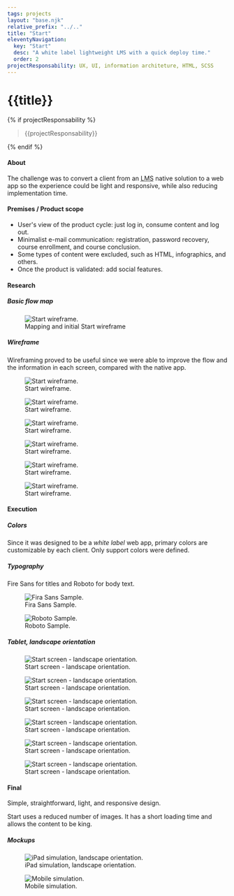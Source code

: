 ```yaml
---
tags: projects
layout: "base.njk"
relative_prefix: "../.."
title: "Start"
eleventyNavigation:
  key: "Start"
  desc: "A white label lightweight LMS with a quick deploy time."
  order: 2
projectResponsability: UX, UI, information architeture, HTML, SCSS
---
```


<!-- <section class="project__nav internal-nav j-internal-nav">
    <div class="internal-nav__body">
        <h1 class="internal-nav__title">
            <a class="j-internal-nav__link" href="#project">Start</a>
        </h1>
        <nav class="internal-nav__nav">
            <ul class="j-internal-nav__list internal-nav__list">
                <li>
                    <a class="internal-nav__link internal-nav__link--active j-internal-nav__link"
                        href="#intro">about</a>
                </li>
                <li>
                    <a class="internal-nav__link j-internal-nav__link" href="#premises">premises</a>
                </li>
                <li>
                    <a class="internal-nav__link j-internal-nav__link" href="#research">research</a>
                </li>
                <li>
                    <a class="internal-nav__link j-internal-nav__link" href="#execution">execution</a>
                </li>
                <li>
                    <a class="internal-nav__link j-internal-nav__link" href="#final">final</a>
                </li>
            </ul>
        </nav>
    </div>
</section> -->

<h1 class="page__title">{{title}}</h1>
{% if projectResponsability %}
<blockquote class="project__responsible">
    {{projectResponsability}}
</blockquote>
{% endif %}

<section class="project j-project" id="project">
<section id="intro">
    <h4 class="project__step">About</h4>
    <p>The challenge was to convert a client from an <abbr title="Learning Management System">LMS</abbr>
        native solution to a web app so the experience could be light and responsive, while also
        reducing implementation time.</p>
</section>
<section id="premises">
    <h4 class="project__step">Premises / Product scope</h4>
    <ul class="project__list">
        <li>User's view of the product cycle: just log in, consume content and log out.</li>
        <li>Minimalist e-mail communication: registration, password recovery, course enrollment, and
            course conclusion.</li>
        <li>Some types of content were excluded, such as HTML, infographics, and others.</li>
        <li>Once the product is validated: add social features.</li>
    </ul>
</section>
<section id="research">
    <h4 class="project__step">Research</h4>
    <h5 class="project__substep">Basic flow map</h5>
    <figure class="project__thumb">
        <img src="{{relative_prefix}}/images/start__inicio.png" alt="Start wireframe." />
        <figcaption>Mapping and initial Start wireframe</figcaption>
    </figure>
    <h5 class="project__substep">Wireframe</h5>
    <p>Wireframing proved to be useful since we were able to improve the flow and the information in each screen, compared with the native app.</p>
    <div class="grid grid--3">
        <!-- <figure class="project__thumb project__thumb--nocaption">
            <img src="{{relative_prefix}}/images/start__wireframe--01.png" alt="Start wireframe." />
            <figcaption>Start wireframe.</figcaption>
        </figure> -->
        <figure class="project__thumb project__thumb--nocaption">
            <img src="{{relative_prefix}}/images/start__wireframe--02.png" alt="Start wireframe." />
            <figcaption>Start wireframe.</figcaption>
        </figure>
        <!-- <figure class="project__thumb project__thumb--nocaption">
            <img src="{{relative_prefix}}/images/start__wireframe--03.png" alt="Start wireframe." />
            <figcaption>Start wireframe.</figcaption>
        </figure> -->
        <figure class="project__thumb project__thumb--nocaption">
            <img src="{{relative_prefix}}/images/start__wireframe--04.png" alt="Start wireframe." />
            <figcaption>Start wireframe.</figcaption>
        </figure>
        <figure class="project__thumb project__thumb--nocaption">
            <img src="{{relative_prefix}}/images/start__wireframe--05.png" alt="Start wireframe." />
            <figcaption>Start wireframe.</figcaption>
        </figure>
        <figure class="project__thumb project__thumb--nocaption">
            <img src="{{relative_prefix}}/images/start__wireframe--06.png" alt="Start wireframe." />
            <figcaption>Start wireframe.</figcaption>
        </figure>
        <figure class="project__thumb project__thumb--nocaption">
            <img src="{{relative_prefix}}/images/start__wireframe--07.png" alt="Start wireframe." />
            <figcaption>Start wireframe.</figcaption>
        </figure>
        <!-- <figure class="project__thumb project__thumb--nocaption">
            <img src="{{relative_prefix}}/images/start__wireframe--08.png" alt="Start wireframe." />
            <figcaption>Start wireframe.</figcaption>
        </figure> -->
        <figure class="project__thumb project__thumb--nocaption">
            <img src="{{relative_prefix}}/images/start__wireframe--09.png" alt="Start wireframe." />
            <figcaption>Start wireframe.</figcaption>
        </figure>
        <!-- <figure class="project__thumb project__thumb--nocaption">
            <img src="{{relative_prefix}}/images/start__wireframe--10.png" alt="Start wireframe." />
            <figcaption>Start wireframe.</figcaption>
        </figure> -->
    </div>
</section>
<section id="execution">
    <h4 class="project__step">Execution</h4>
    <h5 class="project__substep">Colors</h5>
    <p>Since it was designed to be a <em>white label</em> web app, primary colors are customizable by
        each client. Only support colors were defined.</p>
    <div class="color-palette">
        <div class="start-color--black"></div>
        <div class="start-color--gray--dark"></div>
        <div class="start-color--gray"></div>
        <div class="start-color--gray--light"></div>
        <div class="start-color--white"></div>
        <div class="start-color--info"></div>
        <div class="start-color--error"></div>
        <div class="start-color--success"></div>
        <div class="start-color--warning"></div>
    </div>
    <h5 class="project__substep">Typography</h5>
    <p>Fire Sans for titles and Roboto for body text.</p>
    <div class="grid grid--2">
        <figure class="project__thumb project__thumb--type">
            <img src="{{relative_prefix}}/images/start__fonts--fira-sans.png" alt="Fira Sans Sample." />
            <figcaption>Fira Sans Sample.</figcaption>
        </figure>
        <figure class="project__thumb project__thumb--type">
            <img src="{{relative_prefix}}/images/start__fonts--roboto.png" alt="Roboto Sample." />
            <figcaption>Roboto Sample.</figcaption>
        </figure>
    </div>
    <h5 class="project__substep">Tablet, landscape orientation</h5>
    <div class="grid grid--2">
        <!-- <figure class="project__thumb">
            <img src="{{relative_prefix}}/images/start__printscreen--landscape--01.png"
                alt="Start screen - landscape orientation." />
            <figcaption>Start screen - landscape orientation.</figcaption>
        </figure> -->
        <figure class="project__thumb">
            <img src="{{relative_prefix}}/images/start__printscreen--landscape--02.png"
                alt="Start screen - landscape orientation." />
            <figcaption>Start screen - landscape orientation.</figcaption>
        </figure>
        <figure class="project__thumb">
            <img src="{{relative_prefix}}/images/start__printscreen--landscape--03.png"
                alt="Start screen - landscape orientation." />
            <figcaption>Start screen - landscape orientation.</figcaption>
        </figure>
        <figure class="project__thumb">
            <img src="{{relative_prefix}}/images/start__printscreen--landscape--04.png"
                alt="Start screen - landscape orientation." />
            <figcaption>Start screen - landscape orientation.</figcaption>
        </figure>
        <figure class="project__thumb">
            <img src="{{relative_prefix}}/images/start__printscreen--landscape--05.png"
                alt="Start screen - landscape orientation." />
            <figcaption>Start screen - landscape orientation.</figcaption>
        </figure>
        <figure class="project__thumb">
            <img src="{{relative_prefix}}/images/start__printscreen--landscape--06.png"
                alt="Start screen - landscape orientation." />
            <figcaption>Start screen - landscape orientation.</figcaption>
        </figure>
        <figure class="project__thumb">
            <img src="{{relative_prefix}}/images/start__printscreen--landscape--07.png"
                alt="Start screen - landscape orientation." />
            <figcaption>Start screen - landscape orientation.</figcaption>
        </figure>
    </div>
    <!-- <h5 class="project__substep">Tablet, portrait orientation</h5>
    <figure class="project__thumb">
        <img src="{{relative_prefix}}/images/start__printscreen--portrait--01.png"
            alt="Start screen - portrait orientation." />
        <figcaption>Start screen - portrait orientation.</figcaption>
    </figure>
    <figure class="project__thumb">
        <img src="{{relative_prefix}}/images/start__printscreen--portrait--02.png"
            alt="Start screen - portrait orientation." />
        <figcaption>Start screen - portrait orientation.</figcaption>
    </figure>
    <figure class="project__thumb">
        <img src="{{relative_prefix}}/images/start__printscreen--portrait--03.png"
            alt="Start screen - portrait orientation." />
        <figcaption>Start screen - portrait orientation.</figcaption>
    </figure>
    <figure class="project__thumb">
        <img src="{{relative_prefix}}/images/start__printscreen--portrait--04.png"
            alt="Start screen - portrait orientation." />
        <figcaption>Start screen - portrait orientation.</figcaption>
    </figure>
    <figure class="project__thumb">
        <img src="{{relative_prefix}}/images/start__printscreen--portrait--05.png"
            alt="Start screen - portrait orientation." />
        <figcaption>Start screen - portrait orientation.</figcaption>
    </figure>
    <figure class="project__thumb">
        <img src="{{relative_prefix}}/images/start__printscreen--portrait--06.png"
            alt="Start screen - portrait orientation." />
        <figcaption>Start screen - portrait orientation.</figcaption>
    </figure>
    <figure class="project__thumb">
        <img src="{{relative_prefix}}/images/start__printscreen--portrait--07.png"
            alt="Start screen - portrait orientation." />
        <figcaption>Start screen - portrait orientation.</figcaption>
    </figure> -->
</section>
<section id="final">
    <h4 class="project__step">Final</h4>
    <p>Simple, straightforward, light, and responsive design.</p>
    <p>Start uses a reduced number of images. It has a short loading time and allows the content to be
        king.</p>
    <h5 class="project__substep">Mockups</h5>
    <figure class="project__thumb">
        <img src="{{relative_prefix}}/images/start__mockup--01.png" alt="iPad simulation, landscape orientation." />
        <figcaption>iPad simulation, landscape orientation.</figcaption>
    </figure>
    <figure class="project__thumb">
        <img src="{{relative_prefix}}/images/start__mockup--02.png" alt="Mobile simulation." />
        <figcaption>Mobile simulation.</figcaption>
    </figure>
</section>
</section>